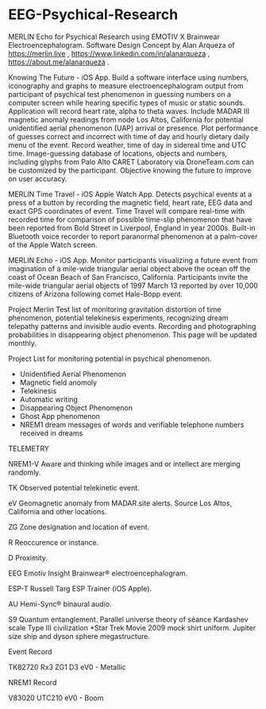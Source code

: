 # EEG-Psychical-Research
MERLIN Echo for Psychical Research using EMOTIV X Brainwear Electroencephalogram.
Software Design Concept by Alan Arqueza of https://merlin.live , 
https://www.linkedin.com/in/alanarqueza , https://about.me/alanarqueza .

Knowing The Future - iOS App. Build a software interface using numbers, iconography and graphs to measure electroencephalogram output from participant of psychical test phenomenon in guessing numbers on a computer screen while hearing specific types of music or static sounds. Application will record heart rate, alpha to theta waves. Include MADAR III magnetic anomaly readings from node Los Altos, California for potential unidentified aerial phenomenon (UAP) arrival or presence. Plot performance of guesses correct and incorrect with time of day and hourly dietary daily menu of the event. Record weather, time of day in sidereal time and UTC time.  Image-guessing database of locations, objects and numbers, including glyphs from Palo Alto CARET Laboratory via DroneTeam.com can be customized by the participant. Objective knowing the future to improve on user accuracy.


MERLIN Time Travel - iOS Apple Watch App. Detects psychical events at a press of a button by recording the magnetic field, heart rate, EEG data and exact GPS coordinates of event. Time Travel will compare real-time with recorded time for comparison of possible time-slip phenomenon that have been reported from Bold Street in Liverpool, England in year 2000s. Built-in Bluetooth voice recorder to report paranormal phenomenon at a palm-cover of the Apple Watch screen.

MERLIN Echo - iOS App. Monitor participants visualizing a future event from imagination of a mile-wide triangular aerial object above the ocean off the coast of Ocean Beach of San Francisco, California. Participants invite the mile-wide triangular aerial objects of 1997 March 13 reported by over 10,000 citizens of Arizona following comet Hale-Bopp event. 

Project Merlin Test list of monitoring gravitation distortion of time phenomenon, potential telekinesis experiments, recognizing dream telepathy patterns and invisible audio events. Recording and photographing probabilities in disappearing object phenomenon. This page will be updated monthly.

Project List for monitoring potential in psychical phenomenon.
- Unidentified Aerial Phenomenon
- Magnetic field anomoly
- Telekinesis
- Automatic writing
- Disappearing Object Phenomenon 
- Ghost App phenomenon
- NREM1 dream messages of words and verifiable telephone numbers received in dreams

TELEMETRY

NREM1-V Aware and thinking while images and or intellect are merging randomly.

TK Observed potential telekinetic event.

eV Geomagnetic anomaly from MADAR.site alerts. Source Los Altos, California and other locations.

ZG Zone designation and location of event.

R Reoccurence or instance.

D Proximity.

EEG Emotiv Insight Brainwear® electroencephalogram.

ESP-T Russell Targ ESP Trainer (iOS Apple).

AU Hemi-Sync® binaural audio.

S9 Quantum entanglement. Parallel universe theory of séance Kardashev scale Type III civilization *Star Trek Movie 2009 mock shirt uniform. Jupiter size ship and dyson sphere megastructure.




Event Record

TK82720 Rx3 ZG1 D3 eV0 - Metallic

NREM1 Record

V83020 UTC210 eV0 - Boom



